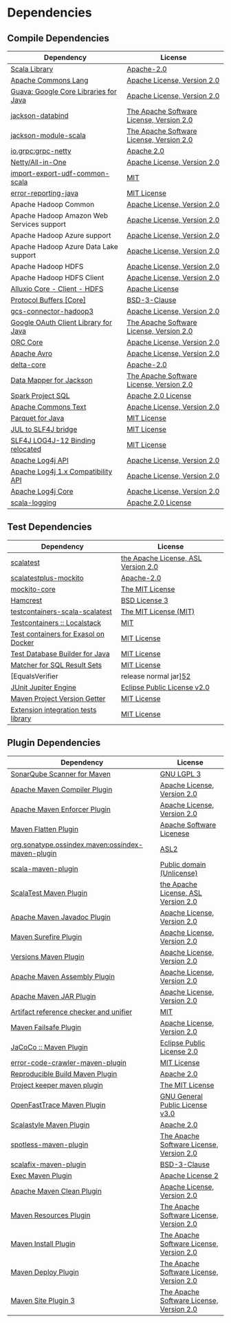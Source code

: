 <!-- @formatter:off -->
# Dependencies

## Compile Dependencies

| Dependency                                 | License                                       |
| ------------------------------------------ | --------------------------------------------- |
| [Scala Library][0]                         | [Apache-2.0][1]                               |
| [Apache Commons Lang][2]                   | [Apache License, Version 2.0][3]              |
| [Guava: Google Core Libraries for Java][4] | [Apache License, Version 2.0][5]              |
| [jackson-databind][6]                      | [The Apache Software License, Version 2.0][3] |
| [jackson-module-scala][7]                  | [The Apache Software License, Version 2.0][3] |
| [io.grpc:grpc-netty][8]                    | [Apache 2.0][9]                               |
| [Netty/All-in-One][10]                     | [Apache License, Version 2.0][1]              |
| [import-export-udf-common-scala][11]       | [MIT][12]                                     |
| [error-reporting-java][13]                 | [MIT License][14]                             |
| Apache Hadoop Common                       | [Apache License, Version 2.0][3]              |
| Apache Hadoop Amazon Web Services support  | [Apache License, Version 2.0][3]              |
| Apache Hadoop Azure support                | [Apache License, Version 2.0][3]              |
| Apache Hadoop Azure Data Lake support      | [Apache License, Version 2.0][3]              |
| Apache Hadoop HDFS                         | [Apache License, Version 2.0][3]              |
| Apache Hadoop HDFS Client                  | [Apache License, Version 2.0][3]              |
| [Alluxio Core - Client - HDFS][15]         | [Apache License][16]                          |
| [Protocol Buffers [Core]][17]              | [BSD-3-Clause][18]                            |
| [gcs-connector-hadoop3][19]                | [Apache License, Version 2.0][5]              |
| [Google OAuth Client Library for Java][20] | [The Apache Software License, Version 2.0][3] |
| [ORC Core][21]                             | [Apache License, Version 2.0][3]              |
| [Apache Avro][22]                          | [Apache License, Version 2.0][3]              |
| [delta-core][23]                           | [Apache-2.0][24]                              |
| [Data Mapper for Jackson][25]              | [The Apache Software License, Version 2.0][5] |
| [Spark Project SQL][26]                    | [Apache 2.0 License][27]                      |
| [Apache Commons Text][28]                  | [Apache License, Version 2.0][3]              |
| [Parquet for Java][29]                     | [MIT License][30]                             |
| [JUL to SLF4J bridge][31]                  | [MIT License][32]                             |
| [SLF4J LOG4J-12 Binding relocated][31]     | [MIT License][32]                             |
| [Apache Log4j API][33]                     | [Apache License, Version 2.0][3]              |
| [Apache Log4j 1.x Compatibility API][34]   | [Apache License, Version 2.0][3]              |
| [Apache Log4j Core][35]                    | [Apache License, Version 2.0][3]              |
| [scala-logging][36]                        | [Apache 2.0 License][27]                      |

## Test Dependencies

| Dependency                                 | License                                   |
| ------------------------------------------ | ----------------------------------------- |
| [scalatest][37]                            | [the Apache License, ASL Version 2.0][24] |
| [scalatestplus-mockito][38]                | [Apache-2.0][24]                          |
| [mockito-core][39]                         | [The MIT License][40]                     |
| [Hamcrest][41]                             | [BSD License 3][42]                       |
| [testcontainers-scala-scalatest][43]       | [The MIT License (MIT)][12]               |
| [Testcontainers :: Localstack][44]         | [MIT][45]                                 |
| [Test containers for Exasol on Docker][46] | [MIT License][47]                         |
| [Test Database Builder for Java][48]       | [MIT License][49]                         |
| [Matcher for SQL Result Sets][50]          | [MIT License][51]                         |
| [EqualsVerifier | release normal jar][52]  | [Apache License, Version 2.0][3]          |
| [JUnit Jupiter Engine][53]                 | [Eclipse Public License v2.0][54]         |
| [Maven Project Version Getter][55]         | [MIT License][56]                         |
| [Extension integration tests library][57]  | [MIT License][58]                         |

## Plugin Dependencies

| Dependency                                              | License                                       |
| ------------------------------------------------------- | --------------------------------------------- |
| [SonarQube Scanner for Maven][59]                       | [GNU LGPL 3][60]                              |
| [Apache Maven Compiler Plugin][61]                      | [Apache License, Version 2.0][3]              |
| [Apache Maven Enforcer Plugin][62]                      | [Apache License, Version 2.0][3]              |
| [Maven Flatten Plugin][63]                              | [Apache Software Licenese][5]                 |
| [org.sonatype.ossindex.maven:ossindex-maven-plugin][64] | [ASL2][5]                                     |
| [scala-maven-plugin][65]                                | [Public domain (Unlicense)][66]               |
| [ScalaTest Maven Plugin][67]                            | [the Apache License, ASL Version 2.0][24]     |
| [Apache Maven Javadoc Plugin][68]                       | [Apache License, Version 2.0][3]              |
| [Maven Surefire Plugin][69]                             | [Apache License, Version 2.0][3]              |
| [Versions Maven Plugin][70]                             | [Apache License, Version 2.0][3]              |
| [Apache Maven Assembly Plugin][71]                      | [Apache License, Version 2.0][3]              |
| [Apache Maven JAR Plugin][72]                           | [Apache License, Version 2.0][3]              |
| [Artifact reference checker and unifier][73]            | [MIT][12]                                     |
| [Maven Failsafe Plugin][74]                             | [Apache License, Version 2.0][3]              |
| [JaCoCo :: Maven Plugin][75]                            | [Eclipse Public License 2.0][76]              |
| [error-code-crawler-maven-plugin][77]                   | [MIT License][78]                             |
| [Reproducible Build Maven Plugin][79]                   | [Apache 2.0][5]                               |
| [Project keeper maven plugin][80]                       | [The MIT License][81]                         |
| [OpenFastTrace Maven Plugin][82]                        | [GNU General Public License v3.0][83]         |
| [Scalastyle Maven Plugin][84]                           | [Apache 2.0][27]                              |
| [spotless-maven-plugin][85]                             | [The Apache Software License, Version 2.0][3] |
| [scalafix-maven-plugin][86]                             | [BSD-3-Clause][18]                            |
| [Exec Maven Plugin][87]                                 | [Apache License 2][5]                         |
| [Apache Maven Clean Plugin][88]                         | [Apache License, Version 2.0][3]              |
| [Maven Resources Plugin][89]                            | [The Apache Software License, Version 2.0][5] |
| [Maven Install Plugin][90]                              | [The Apache Software License, Version 2.0][5] |
| [Maven Deploy Plugin][91]                               | [The Apache Software License, Version 2.0][5] |
| [Maven Site Plugin 3][92]                               | [The Apache Software License, Version 2.0][5] |

[0]: https://www.scala-lang.org/
[1]: https://www.apache.org/licenses/LICENSE-2.0
[2]: https://commons.apache.org/proper/commons-lang/
[3]: https://www.apache.org/licenses/LICENSE-2.0.txt
[4]: https://github.com/google/guava
[5]: http://www.apache.org/licenses/LICENSE-2.0.txt
[6]: https://github.com/FasterXML/jackson
[7]: https://github.com/FasterXML/jackson-module-scala
[8]: https://github.com/grpc/grpc-java
[9]: https://opensource.org/licenses/Apache-2.0
[10]: https://netty.io/
[11]: https://github.com/exasol/import-export-udf-common-scala
[12]: https://opensource.org/licenses/MIT
[13]: https://github.com/exasol/error-reporting-java/
[14]: https://github.com/exasol/error-reporting-java/blob/main/LICENSE
[15]: https://www.alluxio.io
[16]: https://github.com/alluxio/alluxio/blob/master/LICENSE
[17]: https://github.com/protocolbuffers/protobuf/tree/main/java
[18]: https://opensource.org/licenses/BSD-3-Clause
[19]: https://github.com/GoogleCloudDataproc/hadoop-connectors/tree/master/gcs
[20]: https://github.com/googleapis/google-oauth-java-client
[21]: https://orc.apache.org/
[22]: https://avro.apache.org
[23]: https://delta.io/
[24]: http://www.apache.org/licenses/LICENSE-2.0
[25]: https://github.com/codehaus/jackson
[26]: https://spark.apache.org/
[27]: http://www.apache.org/licenses/LICENSE-2.0.html
[28]: https://commons.apache.org/proper/commons-text
[29]: https://github.com/exasol/parquet-io-java/
[30]: https://github.com/exasol/parquet-io-java/blob/main/LICENSE
[31]: http://www.slf4j.org
[32]: http://www.opensource.org/licenses/mit-license.php
[33]: https://logging.apache.org/log4j/2.x/log4j-api/
[34]: https://logging.apache.org/log4j/2.x/log4j-1.2-api/
[35]: https://logging.apache.org/log4j/2.x/log4j-core/
[36]: https://github.com/lightbend/scala-logging
[37]: http://www.scalatest.org
[38]: https://github.com/scalatest/scalatestplus-mockito
[39]: https://github.com/mockito/mockito
[40]: https://github.com/mockito/mockito/blob/main/LICENSE
[41]: http://hamcrest.org/JavaHamcrest/
[42]: http://opensource.org/licenses/BSD-3-Clause
[43]: https://github.com/testcontainers/testcontainers-scala
[44]: https://testcontainers.org
[45]: http://opensource.org/licenses/MIT
[46]: https://github.com/exasol/exasol-testcontainers/
[47]: https://github.com/exasol/exasol-testcontainers/blob/main/LICENSE
[48]: https://github.com/exasol/test-db-builder-java/
[49]: https://github.com/exasol/test-db-builder-java/blob/main/LICENSE
[50]: https://github.com/exasol/hamcrest-resultset-matcher/
[51]: https://github.com/exasol/hamcrest-resultset-matcher/blob/main/LICENSE
[52]: https://www.jqno.nl/equalsverifier
[53]: https://junit.org/junit5/
[54]: https://www.eclipse.org/legal/epl-v20.html
[55]: https://github.com/exasol/maven-project-version-getter/
[56]: https://github.com/exasol/maven-project-version-getter/blob/main/LICENSE
[57]: https://github.com/exasol/extension-manager/
[58]: https://github.com/exasol/extension-manager/blob/main/LICENSE
[59]: http://sonarsource.github.io/sonar-scanner-maven/
[60]: http://www.gnu.org/licenses/lgpl.txt
[61]: https://maven.apache.org/plugins/maven-compiler-plugin/
[62]: https://maven.apache.org/enforcer/maven-enforcer-plugin/
[63]: https://www.mojohaus.org/flatten-maven-plugin/
[64]: https://sonatype.github.io/ossindex-maven/maven-plugin/
[65]: http://github.com/davidB/scala-maven-plugin
[66]: http://unlicense.org/
[67]: https://github.com/scalatest/scalatest-maven-plugin
[68]: https://maven.apache.org/plugins/maven-javadoc-plugin/
[69]: https://maven.apache.org/surefire/maven-surefire-plugin/
[70]: http://www.mojohaus.org/versions-maven-plugin/
[71]: https://maven.apache.org/plugins/maven-assembly-plugin/
[72]: https://maven.apache.org/plugins/maven-jar-plugin/
[73]: https://github.com/exasol/artifact-reference-checker-maven-plugin
[74]: https://maven.apache.org/surefire/maven-failsafe-plugin/
[75]: https://www.jacoco.org/jacoco/trunk/doc/maven.html
[76]: https://www.eclipse.org/legal/epl-2.0/
[77]: https://github.com/exasol/error-code-crawler-maven-plugin/
[78]: https://github.com/exasol/error-code-crawler-maven-plugin/blob/main/LICENSE
[79]: http://zlika.github.io/reproducible-build-maven-plugin
[80]: https://github.com/exasol/project-keeper/
[81]: https://github.com/exasol/project-keeper/blob/main/LICENSE
[82]: https://github.com/itsallcode/openfasttrace-maven-plugin
[83]: https://www.gnu.org/licenses/gpl-3.0.html
[84]: http://www.scalastyle.org
[85]: https://github.com/diffplug/spotless
[86]: https://github.com/evis/scalafix-maven-plugin
[87]: http://www.mojohaus.org/exec-maven-plugin
[88]: https://maven.apache.org/plugins/maven-clean-plugin/
[89]: http://maven.apache.org/plugins/maven-resources-plugin/
[90]: http://maven.apache.org/plugins/maven-install-plugin/
[91]: http://maven.apache.org/plugins/maven-deploy-plugin/
[92]: http://maven.apache.org/plugins/maven-site-plugin/
